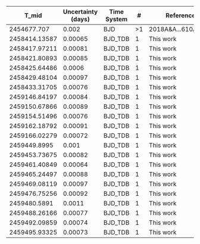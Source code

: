 |T_mid|Uncertainty (days)           |Time System|#                                            |Reference                           |
|-----|-----------------------------|-----------|---------------------------------------------|------------------------------------|
|2454677.707|0.002                        |BJD        |>1                                           |2018A&A...610A..63D                 |
|2458414.13587|0.00065                      |BJD_TDB    |1                                            |This work                           |
|2458417.97211|0.00081                      |BJD_TDB    |1                                            |This work                           |
|2458421.80893|0.00085                      |BJD_TDB    |1                                            |This work                           |
|2458425.64486|0.0006                       |BJD_TDB    |1                                            |This work                           |
|2458429.48104|0.00097                      |BJD_TDB    |1                                            |This work                           |
|2458433.31705|0.00076                      |BJD_TDB    |1                                            |This work                           |
|2459146.84197|0.00084                      |BJD_TDB    |1                                            |This work                           |
|2459150.67866|0.00089                      |BJD_TDB    |1                                            |This work                           |
|2459154.51496|0.00076                      |BJD_TDB    |1                                            |This work                           |
|2459162.18792|0.00091                      |BJD_TDB    |1                                            |This work                           |
|2459166.02279|0.00072                      |BJD_TDB    |1                                            |This work                           |
|2459449.8995|0.001                        |BJD_TDB    |1                                            |This work                           |
|2459453.73675|0.00082                      |BJD_TDB    |1                                            |This work                           |
|2459461.40849|0.00064                      |BJD_TDB    |1                                            |This work                           |
|2459465.24497|0.00088                      |BJD_TDB    |1                                            |This work                           |
|2459469.08119|0.00097                      |BJD_TDB    |1                                            |This work                           |
|2459476.75256|0.00092                      |BJD_TDB    |1                                            |This work                           |
|2459480.5891|0.0011                       |BJD_TDB    |1                                            |This work                           |
|2459488.26166|0.00077                      |BJD_TDB    |1                                            |This work                           |
|2459492.09859|0.00074                      |BJD_TDB    |1                                            |This work                           |
|2459495.93325|0.00073                      |BJD_TDB    |1                                            |This work                           |
